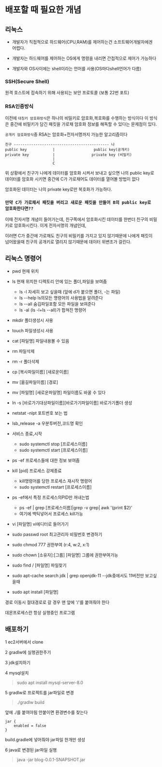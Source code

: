 # 배포할 때 필요한 개념

## 리눅스

* 개발자가 직접적으로 하드웨어(CPU,RAM)를 제어하는건 소프트웨어개발자에겐 어렵다.

* 개발자는 하드웨어를 제어하는 OS에게 명령을 내리면 간접적으로 제어가 가능하다

* 개발자와 OS사이에는 shell이라는 언어를 사용(OS마다shell언어가 다름)

### SSH(Secure Shell)

원격 호스트에 접속하기 위해 사용되는 보안 프로토콜 (보통 22번 포트)
 
### RSA인증방식

이전에 `대칭키 암호화방식`은 하나의 비밀키로 암호화,복호화를 수행하는 방식이다 이 방식은 중간에 비밀키가 담긴 패킷을 가로채 암호화 정보를 해독할 수 있다는 문제점이 있다.

`공개키 암호화방식`중 RSA는 암호화+전자서명까지 가능한 알고리즘이다


```
친구 -------------------------------------------- 나
public key            |                  public key(공개키)
private key           |                 private key (비밀키)
                      |
                      C

```

위 상황에서 친구가 나에게 데이터를 암호화 시켜서 보내고 싶으면
나의 public key로 데이터를 암호화 시키면 중간에 C가 가로채어도
데이터를 열어볼 방법이 없다

암호화된 데이터는 나의 private key로만 복호화가 가능하다.

### `만약 C가 가로채서 패킷을 버리고 새로운 패킷을 만들어 B의 public key로 암호화한다면??`

이때 전자서명 개념이 들어가는데, 친구쪽에서 암호화시킨 데이터를 한번더 친구의 비밀키로 암호화시킨다. 이게 전자서명의 개념인데,

이러면 C가 중간에 가로채도 친구의 비밀키를 가지고 있지 않기때문에 나에게 패킷이 넘어왔을때 친구의 공개키로 열리지 않기때문에 데이터 위변조가 걸린다. 

## 리눅스 명령어

* pwd 현재 위치 

* ls 현재 위치한 디렉토리 안에 있는 폴더,파일을 보여줌

    * ls -l 자세히 보고 싶을때 (앞에 d가 붙으면 폴더, -는 파일)
    * ls --help ls의모든 명령어의 사용법을 알려준다
    * ls --all 숨김파일포함 모든 파일을 보여준다
    * ls -al (ls -l+ls --all)가 합쳐진 명령어
* mkdir 폴더생성시 사용
* touch 파일생성시 사용
* cat [파일명] 파일내용볼 수 있음
* rm 파일삭제
* rm -r 폴더삭제
* cp [복사파일이름] [새로운이름]
* mv [옮길파일이름] [경로]
* mv [파일명] [새로운파일명] 파일이름도 바꿀 수 있다
* ln -s [바로가기대상파일이름][바로가기파일이름] 바로가기폴더 생성
* netstat -nlpt 포트번호 보는 법
* lsb_release -a 우분투버전,코드명 확인
* 서비스 종료,시작
    * sudo systemctl stop [프로세스이름]
    * sudo systemctl start [프로세스이름]
* ps -ef 프로세스들에 대한 정보 보여줌
* kill [pid] 프로세스 강제종료
    * kill명령어를 당한 프로세스 재시작 명령어
    * sudo systemctl restart [프로세스이름]
* ps -ef에서 특정 프로세스의PID만 꺼내는법
    * ps -ef | grep [프로세스이름]|grep -v grep| awk '{print $2}'
    * 여기에 백틱넣어서 프로세스 kill가능
* vi [파일명] vi에디터로 들어가기 
* sudo passwd root 최고관리자 비밀번호 변경하기
* sudo chmod 777 권한부여 (r:4, w:2, x:1)
* sudo chown [소유자]:[그룹] [파일명] 그룹에 권한부여가능
* sudo find / [파일명] 파일찾기
* sudo apt-cache search jdk | grep openjdk-11 --jdk중에서도 11버전만 보고싶을때
* sudo apt install [파일명]

경로 이동시 절대경로로 갈 경우 맨 앞에 '/'를 붙여줘야 한다

데몬프로세스란 항상 실행중인 프로그램

## 배포하기
1 ec2서버에서 clone

2 gradlw에 실행권한주기

3 jdk설치하기

4 mysql설치
>sudo apt install mysql-server-8.0

5 gradlw로 프로젝트를 jar파일로 변경
>./gradlw build  

앞에 ./를 붙여야됨 안붙이면 환경변수를 찾는다

```
jar {
    enabled = false
}
```
build.gradle에 넣어줘야 jar파일 한개만 생성

6 java로 변경된 jar파일 실행
> java -jar blog-0.0.1-SNAPSHOT.jar

